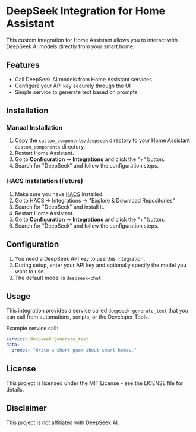 # DeepSeek Integration for Home Assistant

This custom integration for Home Assistant allows you to interact with DeepSeek AI models directly from your smart home.

## Features

- Call DeepSeek AI models from Home Assistant services
- Configure your API key securely through the UI
- Simple service to generate text based on prompts

## Installation

### Manual Installation

1. Copy the `custom_components/deepseek` directory to your Home Assistant `custom_components` directory.
2. Restart Home Assistant.
3. Go to **Configuration** → **Integrations** and click the "+" button.
4. Search for "DeepSeek" and follow the configuration steps.

### HACS Installation (Future)

1. Make sure you have [HACS](https://hacs.xyz/) installed.
2. Go to HACS → Integrations → "Explore & Download Repositories"
3. Search for "DeepSeek" and install it.
4. Restart Home Assistant.
5. Go to **Configuration** → **Integrations** and click the "+" button.
6. Search for "DeepSeek" and follow the configuration steps.

## Configuration

1. You need a DeepSeek API key to use this integration.
2. During setup, enter your API key and optionally specify the model you want to use.
3. The default model is `deepseek-chat`.

## Usage

This integration provides a service called `deepseek.generate_text` that you can call from automations, scripts, or the Developer Tools.

Example service call:

```yaml
service: deepseek.generate_text
data:
  prompt: "Write a short poem about smart homes."
```

## License

This project is licensed under the MIT License - see the LICENSE file for details.

## Disclaimer

This project is not affiliated with DeepSeek AI.